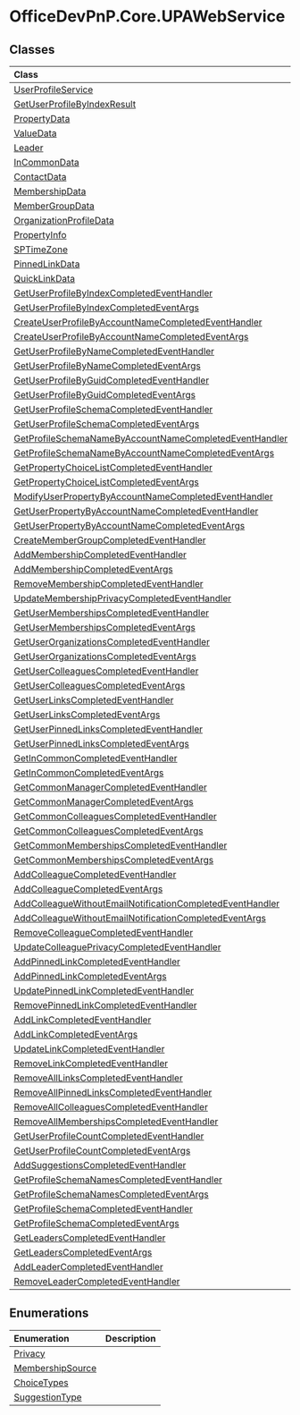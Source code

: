 # OfficeDevPnP.Core.UPAWebService
## Classes
|**Class**|**Description**|
|:-----|:-----|
|[UserProfileService](OfficeDevPnP.Core.UPAWebService.UserProfileService.md)||
|[GetUserProfileByIndexResult](OfficeDevPnP.Core.UPAWebService.GetUserProfileByIndexResult.md)||
|[PropertyData](OfficeDevPnP.Core.UPAWebService.PropertyData.md)||
|[ValueData](OfficeDevPnP.Core.UPAWebService.ValueData.md)||
|[Leader](OfficeDevPnP.Core.UPAWebService.Leader.md)||
|[InCommonData](OfficeDevPnP.Core.UPAWebService.InCommonData.md)||
|[ContactData](OfficeDevPnP.Core.UPAWebService.ContactData.md)||
|[MembershipData](OfficeDevPnP.Core.UPAWebService.MembershipData.md)||
|[MemberGroupData](OfficeDevPnP.Core.UPAWebService.MemberGroupData.md)||
|[OrganizationProfileData](OfficeDevPnP.Core.UPAWebService.OrganizationProfileData.md)||
|[PropertyInfo](OfficeDevPnP.Core.UPAWebService.PropertyInfo.md)||
|[SPTimeZone](OfficeDevPnP.Core.UPAWebService.SPTimeZone.md)||
|[PinnedLinkData](OfficeDevPnP.Core.UPAWebService.PinnedLinkData.md)||
|[QuickLinkData](OfficeDevPnP.Core.UPAWebService.QuickLinkData.md)||
|[GetUserProfileByIndexCompletedEventHandler](OfficeDevPnP.Core.UPAWebService.GetUserProfileByIndexCompletedEventHandler.md)||
|[GetUserProfileByIndexCompletedEventArgs](OfficeDevPnP.Core.UPAWebService.GetUserProfileByIndexCompletedEventArgs.md)||
|[CreateUserProfileByAccountNameCompletedEventHandler](OfficeDevPnP.Core.UPAWebService.CreateUserProfileByAccountNameCompletedEventHandler.md)||
|[CreateUserProfileByAccountNameCompletedEventArgs](OfficeDevPnP.Core.UPAWebService.CreateUserProfileByAccountNameCompletedEventArgs.md)||
|[GetUserProfileByNameCompletedEventHandler](OfficeDevPnP.Core.UPAWebService.GetUserProfileByNameCompletedEventHandler.md)||
|[GetUserProfileByNameCompletedEventArgs](OfficeDevPnP.Core.UPAWebService.GetUserProfileByNameCompletedEventArgs.md)||
|[GetUserProfileByGuidCompletedEventHandler](OfficeDevPnP.Core.UPAWebService.GetUserProfileByGuidCompletedEventHandler.md)||
|[GetUserProfileByGuidCompletedEventArgs](OfficeDevPnP.Core.UPAWebService.GetUserProfileByGuidCompletedEventArgs.md)||
|[GetUserProfileSchemaCompletedEventHandler](OfficeDevPnP.Core.UPAWebService.GetUserProfileSchemaCompletedEventHandler.md)||
|[GetUserProfileSchemaCompletedEventArgs](OfficeDevPnP.Core.UPAWebService.GetUserProfileSchemaCompletedEventArgs.md)||
|[GetProfileSchemaNameByAccountNameCompletedEventHandler](OfficeDevPnP.Core.UPAWebService.GetProfileSchemaNameByAccountNameCompletedEventHandler.md)||
|[GetProfileSchemaNameByAccountNameCompletedEventArgs](OfficeDevPnP.Core.UPAWebService.GetProfileSchemaNameByAccountNameCompletedEventArgs.md)||
|[GetPropertyChoiceListCompletedEventHandler](OfficeDevPnP.Core.UPAWebService.GetPropertyChoiceListCompletedEventHandler.md)||
|[GetPropertyChoiceListCompletedEventArgs](OfficeDevPnP.Core.UPAWebService.GetPropertyChoiceListCompletedEventArgs.md)||
|[ModifyUserPropertyByAccountNameCompletedEventHandler](OfficeDevPnP.Core.UPAWebService.ModifyUserPropertyByAccountNameCompletedEventHandler.md)||
|[GetUserPropertyByAccountNameCompletedEventHandler](OfficeDevPnP.Core.UPAWebService.GetUserPropertyByAccountNameCompletedEventHandler.md)||
|[GetUserPropertyByAccountNameCompletedEventArgs](OfficeDevPnP.Core.UPAWebService.GetUserPropertyByAccountNameCompletedEventArgs.md)||
|[CreateMemberGroupCompletedEventHandler](OfficeDevPnP.Core.UPAWebService.CreateMemberGroupCompletedEventHandler.md)||
|[AddMembershipCompletedEventHandler](OfficeDevPnP.Core.UPAWebService.AddMembershipCompletedEventHandler.md)||
|[AddMembershipCompletedEventArgs](OfficeDevPnP.Core.UPAWebService.AddMembershipCompletedEventArgs.md)||
|[RemoveMembershipCompletedEventHandler](OfficeDevPnP.Core.UPAWebService.RemoveMembershipCompletedEventHandler.md)||
|[UpdateMembershipPrivacyCompletedEventHandler](OfficeDevPnP.Core.UPAWebService.UpdateMembershipPrivacyCompletedEventHandler.md)||
|[GetUserMembershipsCompletedEventHandler](OfficeDevPnP.Core.UPAWebService.GetUserMembershipsCompletedEventHandler.md)||
|[GetUserMembershipsCompletedEventArgs](OfficeDevPnP.Core.UPAWebService.GetUserMembershipsCompletedEventArgs.md)||
|[GetUserOrganizationsCompletedEventHandler](OfficeDevPnP.Core.UPAWebService.GetUserOrganizationsCompletedEventHandler.md)||
|[GetUserOrganizationsCompletedEventArgs](OfficeDevPnP.Core.UPAWebService.GetUserOrganizationsCompletedEventArgs.md)||
|[GetUserColleaguesCompletedEventHandler](OfficeDevPnP.Core.UPAWebService.GetUserColleaguesCompletedEventHandler.md)||
|[GetUserColleaguesCompletedEventArgs](OfficeDevPnP.Core.UPAWebService.GetUserColleaguesCompletedEventArgs.md)||
|[GetUserLinksCompletedEventHandler](OfficeDevPnP.Core.UPAWebService.GetUserLinksCompletedEventHandler.md)||
|[GetUserLinksCompletedEventArgs](OfficeDevPnP.Core.UPAWebService.GetUserLinksCompletedEventArgs.md)||
|[GetUserPinnedLinksCompletedEventHandler](OfficeDevPnP.Core.UPAWebService.GetUserPinnedLinksCompletedEventHandler.md)||
|[GetUserPinnedLinksCompletedEventArgs](OfficeDevPnP.Core.UPAWebService.GetUserPinnedLinksCompletedEventArgs.md)||
|[GetInCommonCompletedEventHandler](OfficeDevPnP.Core.UPAWebService.GetInCommonCompletedEventHandler.md)||
|[GetInCommonCompletedEventArgs](OfficeDevPnP.Core.UPAWebService.GetInCommonCompletedEventArgs.md)||
|[GetCommonManagerCompletedEventHandler](OfficeDevPnP.Core.UPAWebService.GetCommonManagerCompletedEventHandler.md)||
|[GetCommonManagerCompletedEventArgs](OfficeDevPnP.Core.UPAWebService.GetCommonManagerCompletedEventArgs.md)||
|[GetCommonColleaguesCompletedEventHandler](OfficeDevPnP.Core.UPAWebService.GetCommonColleaguesCompletedEventHandler.md)||
|[GetCommonColleaguesCompletedEventArgs](OfficeDevPnP.Core.UPAWebService.GetCommonColleaguesCompletedEventArgs.md)||
|[GetCommonMembershipsCompletedEventHandler](OfficeDevPnP.Core.UPAWebService.GetCommonMembershipsCompletedEventHandler.md)||
|[GetCommonMembershipsCompletedEventArgs](OfficeDevPnP.Core.UPAWebService.GetCommonMembershipsCompletedEventArgs.md)||
|[AddColleagueCompletedEventHandler](OfficeDevPnP.Core.UPAWebService.AddColleagueCompletedEventHandler.md)||
|[AddColleagueCompletedEventArgs](OfficeDevPnP.Core.UPAWebService.AddColleagueCompletedEventArgs.md)||
|[AddColleagueWithoutEmailNotificationCompletedEventHandler](OfficeDevPnP.Core.UPAWebService.AddColleagueWithoutEmailNotificationCompletedEventHandler.md)||
|[AddColleagueWithoutEmailNotificationCompletedEventArgs](OfficeDevPnP.Core.UPAWebService.AddColleagueWithoutEmailNotificationCompletedEventArgs.md)||
|[RemoveColleagueCompletedEventHandler](OfficeDevPnP.Core.UPAWebService.RemoveColleagueCompletedEventHandler.md)||
|[UpdateColleaguePrivacyCompletedEventHandler](OfficeDevPnP.Core.UPAWebService.UpdateColleaguePrivacyCompletedEventHandler.md)||
|[AddPinnedLinkCompletedEventHandler](OfficeDevPnP.Core.UPAWebService.AddPinnedLinkCompletedEventHandler.md)||
|[AddPinnedLinkCompletedEventArgs](OfficeDevPnP.Core.UPAWebService.AddPinnedLinkCompletedEventArgs.md)||
|[UpdatePinnedLinkCompletedEventHandler](OfficeDevPnP.Core.UPAWebService.UpdatePinnedLinkCompletedEventHandler.md)||
|[RemovePinnedLinkCompletedEventHandler](OfficeDevPnP.Core.UPAWebService.RemovePinnedLinkCompletedEventHandler.md)||
|[AddLinkCompletedEventHandler](OfficeDevPnP.Core.UPAWebService.AddLinkCompletedEventHandler.md)||
|[AddLinkCompletedEventArgs](OfficeDevPnP.Core.UPAWebService.AddLinkCompletedEventArgs.md)||
|[UpdateLinkCompletedEventHandler](OfficeDevPnP.Core.UPAWebService.UpdateLinkCompletedEventHandler.md)||
|[RemoveLinkCompletedEventHandler](OfficeDevPnP.Core.UPAWebService.RemoveLinkCompletedEventHandler.md)||
|[RemoveAllLinksCompletedEventHandler](OfficeDevPnP.Core.UPAWebService.RemoveAllLinksCompletedEventHandler.md)||
|[RemoveAllPinnedLinksCompletedEventHandler](OfficeDevPnP.Core.UPAWebService.RemoveAllPinnedLinksCompletedEventHandler.md)||
|[RemoveAllColleaguesCompletedEventHandler](OfficeDevPnP.Core.UPAWebService.RemoveAllColleaguesCompletedEventHandler.md)||
|[RemoveAllMembershipsCompletedEventHandler](OfficeDevPnP.Core.UPAWebService.RemoveAllMembershipsCompletedEventHandler.md)||
|[GetUserProfileCountCompletedEventHandler](OfficeDevPnP.Core.UPAWebService.GetUserProfileCountCompletedEventHandler.md)||
|[GetUserProfileCountCompletedEventArgs](OfficeDevPnP.Core.UPAWebService.GetUserProfileCountCompletedEventArgs.md)||
|[AddSuggestionsCompletedEventHandler](OfficeDevPnP.Core.UPAWebService.AddSuggestionsCompletedEventHandler.md)||
|[GetProfileSchemaNamesCompletedEventHandler](OfficeDevPnP.Core.UPAWebService.GetProfileSchemaNamesCompletedEventHandler.md)||
|[GetProfileSchemaNamesCompletedEventArgs](OfficeDevPnP.Core.UPAWebService.GetProfileSchemaNamesCompletedEventArgs.md)||
|[GetProfileSchemaCompletedEventHandler](OfficeDevPnP.Core.UPAWebService.GetProfileSchemaCompletedEventHandler.md)||
|[GetProfileSchemaCompletedEventArgs](OfficeDevPnP.Core.UPAWebService.GetProfileSchemaCompletedEventArgs.md)||
|[GetLeadersCompletedEventHandler](OfficeDevPnP.Core.UPAWebService.GetLeadersCompletedEventHandler.md)||
|[GetLeadersCompletedEventArgs](OfficeDevPnP.Core.UPAWebService.GetLeadersCompletedEventArgs.md)||
|[AddLeaderCompletedEventHandler](OfficeDevPnP.Core.UPAWebService.AddLeaderCompletedEventHandler.md)||
|[RemoveLeaderCompletedEventHandler](OfficeDevPnP.Core.UPAWebService.RemoveLeaderCompletedEventHandler.md)||
## Enumerations
|**Enumeration**|**Description**|
|:-----|:-----|
|[Privacy](OfficeDevPnP.Core.UPAWebService.Privacy.md)||
|[MembershipSource](OfficeDevPnP.Core.UPAWebService.MembershipSource.md)||
|[ChoiceTypes](OfficeDevPnP.Core.UPAWebService.ChoiceTypes.md)||
|[SuggestionType](OfficeDevPnP.Core.UPAWebService.SuggestionType.md)||
